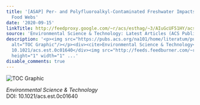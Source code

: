 ```yaml
---
title: '[ASAP] Per- and Polyfluoroalkyl-Contaminated Freshwater Impacts Adjacent Riparian
  Food Webs'
date: '2020-09-15'
linkTitle: http://feedproxy.google.com/~r/acs/esthag/~3/AIuGcUF51HY/acs.est.0c01640
source: 'Environmental Science & Technology: Latest Articles (ACS Publications)'
description: '<p><img src="https://pubs.acs.org/na101/home/literatum/publisher/achs/journals/content/esthag/0/esthag.ahead-of-print/acs.est.0c01640/20200915/images/medium/es0c01640_0007.gif"
  alt="TOC Graphic"/></p><div><cite>Environmental Science & Technology</cite></div><div>DOI:
  10.1021/acs.est.0c01640</div><img src="http://feeds.feedburner.com/~r/acs/esthag/~4/AIuGcUF51HY"
  height="1" width="1" ...'
disable_comments: true
---
```

<p><img src="https://pubs.acs.org/na101/home/literatum/publisher/achs/journals/content/esthag/0/esthag.ahead-of-print/acs.est.0c01640/20200915/images/medium/es0c01640_0007.gif" alt="TOC Graphic"/></p><div><cite>Environmental Science & Technology</cite></div><div>DOI: 10.1021/acs.est.0c01640</div><img src="http://feeds.feedburner.com/~r/acs/esthag/~4/AIuGcUF51HY" height="1" width="1" ...